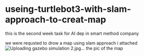 # useing-turtlebot3-with-slam-approach-to-creat-map


this is the second week task for AI dep in smart method company

we were requsted to drow a map using slam approach i attached![Uploading gazebo simulation 2.jpg…]()
 the pic of the map
